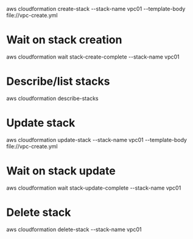 aws cloudformation create-stack --stack-name vpc01 --template-body file://vpc-create.yml

# Wait on stack creation
aws cloudformation wait stack-create-complete --stack-name vpc01

# Describe/list stacks
aws cloudformation describe-stacks

# Update stack
aws cloudformation update-stack --stack-name vpc01 --template-body file://vpc-create.yml

# Wait on stack update
aws cloudformation wait stack-update-complete --stack-name vpc01

# Delete stack
aws cloudformation delete-stack --stack-name vpc01